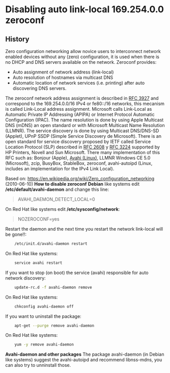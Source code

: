 # Disabling auto link-local 169.254.0.0 zeroconf

## History

Zero configuration networking allow novice users to interconnect network enabled devices without any (zero) configuration, it is used when there is no DHCP and DNS servers available on the network. Zeroconf provides: 
 
* Auto assignment of network address (link-local)
* Auto resolution of hostnames via multicast DNS
* Automatic location of network services (i.e. printing) after auto discovering DNS servers.

The zeroconf network address assignment is described in [RFC 3927](https://www.ietf.org/rfc/rfc3927.txt) and correspond to the 169.254.0.0/16 IPv4 or fe80::/16 networks, this mecanism is called Link-Local address assignment. Microsoft calls Link-Local as Automatic Private IP Addressing (APIPA) or Internet Protocol Automatic Configuration (IPAC). The name resolution is done by using Apple Multicast DNS (mDNS) an open standard or with Microsoft Multicast Name Resolution (LLMNR). The service discovery is done by using Multicast DNS/DNS-SD (Applet), UPnP SSDP (Simple Service Discovery de Microsoft). There is an open standard for service discovery proposed by IETF called Service Location Protocol (SLP) described in [RFC 2608](https://www.ietf.org/rfc/rfc2608.txt) y [RFC 3224](https://www.ietf.org/rfc/rfc3224.txt) supported by HP Printers, Novell and Sun Microsoft. There many implementation of this RFC such as: Bonjour (Apple), [Avahi (Linux)](https://avahi.org/), LLMNR Windows CE 5.0 (Microsoft), zcip, BusyBox, StableBox, zeroconf, avahi-autoipd (Linux, includes an implementation for the IPv4 Link Local).

Based on: <https://en.wikipedia.org/wiki/Zero_configuration_networking> (2010-06-10) **How to disable zeroconf** **Debian** like systems edit **/etc/default/avahi-daemon** and change this line: 

> AVAHI_DAEMON_DETECT_LOCAL=0

On Red Hat like systems edit **/etc/sysconfig/network**: 

> NOZEROCONF=yes

Restart the daemon and the next time you restart the network link-local will be gone!!: 
    
```bash	
    /etc/init.d/avahi-daemon restart
```	

On Red Hat like systems: 
    
```bash	
    service avahi restart
```

If you want to stop (on boot) the service (avahi) responsible for auto network discovery: 
    
```bash	 
    update-rc.d -f avahi-daemon remove
```	

On Red Hat like systems: 
    
```bash	    
    chkconfig avahi-daemon off
```	

If you want to uninstall the package: 
    
```bash	
    apt-get --purge remove avahi-daemon
```	

On Red Hat like systems: 
    
```bash	
    yum -y remove avahi-daemon
```	

**Avahi-daemon and other packages** The package avahi-daemon (in Debian like systems) suggest the avahi-autoipd and recommend libnss-mdns, you can also try to unninstall those.